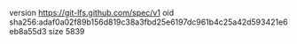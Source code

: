 version https://git-lfs.github.com/spec/v1
oid sha256:adaf0a02f89b156d819c38a3fbd25e6197dc961b4c25a42d593421e6eb8a55d3
size 5839

